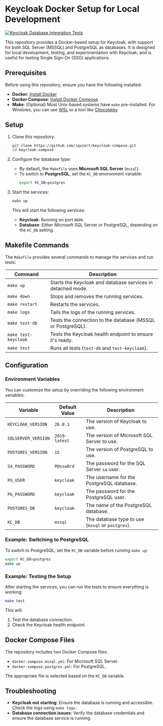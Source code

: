 # Keycloak Docker Setup for Local Development

[![Keycloak Database Integration Tests](https://github.com/iquzart/keycloak-compose/actions/workflows/ci-dbs.yml/badge.svg)](https://github.com/iquzart/keycloak-compose/actions/workflows/ci-dbs.yml)

This repository provides a Docker-based setup for Keycloak, with support for both SQL Server (MSSQL) and PostgreSQL as databases. It is designed for local development, testing, and experimentation with Keycloak, and is useful for testing Single Sign-On (SSO) applications.

## Prerequisites

Before using this repository, ensure you have the following installed:

- **Docker**: [Install Docker](https://docs.docker.com/get-docker/)
- **Docker Compose**: [Install Docker Compose](https://docs.docker.com/compose/install/)
- **Make**: (Optional) Most Unix-based systems have `make` pre-installed. For Windows, you can use [WSL](https://docs.microsoft.com/en-us/windows/wsl/install) or a tool like [Chocolatey](https://chocolatey.org/).

## Setup

1. Clone this repository:

   ```bash
   git clone https://github.com/iquzart/keycloak-compose.git
   cd keycloak-compose
   ```

2. Configure the database type:

   - By default, the `Makefile` uses **Microsoft SQL Server** (`mssql`).
   - To switch to **PostgreSQL**, set the `KC_DB` environment variable:
     ```bash
     export KC_DB=postgres
     ```

3. Start the services:

   ```bash
   make up
   ```

   This will start the following services:

   - **Keycloak**: Running on port `8080`.
   - **Database**: Either Microsoft SQL Server or PostgreSQL, depending on the `KC_DB` setting.

## Makefile Commands

The `Makefile` provides several commands to manage the services and run tests:

| Command              | Description                                                 |
| -------------------- | ----------------------------------------------------------- |
| `make up`            | Starts the Keycloak and database services in detached mode. |
| `make down`          | Stops and removes the running services.                     |
| `make restart`       | Restarts the services.                                      |
| `make logs`          | Tails the logs of the running services.                     |
| `make test-db`       | Tests the connection to the database (MSSQL or PostgreSQL). |
| `make test-keycloak` | Tests the Keycloak health endpoint to ensure it's ready.    |
| `make test`          | Runs all tests (`test-db` and `test-keycloak`).             |

## Configuration

### Environment Variables

You can customize the setup by overriding the following environment variables:

| Variable            | Default Value | Description                                       |
| ------------------- | ------------- | ------------------------------------------------- |
| `KEYCLOAK_VERSION`  | `26.0.1`      | The version of Keycloak to use.                   |
| `SQLSERVER_VERSION` | `2019-latest` | The version of Microsoft SQL Server to use.       |
| `POSTGRES_VERSION`  | `15`          | The version of PostgreSQL to use.                 |
| `SA_PASSWORD`       | `P@ssw0rd`    | The password for the SQL Server `sa` user.        |
| `PG_USER`           | `keycloak`    | The username for the PostgreSQL database.         |
| `PG_PASSWORD`       | `keycloak`    | The password for the PostgreSQL user.             |
| `POSTGRES_DB`       | `keycloak`    | The name of the PostgreSQL database.              |
| `KC_DB`             | `mssql`       | The database type to use (`mssql` or `postgres`). |

### Example: Switching to PostgreSQL

To switch to PostgreSQL, set the `KC_DB` variable before running `make up`:

```bash
export KC_DB=postgres
make up
```

### Example: Testing the Setup

After starting the services, you can run the tests to ensure everything is working:

```bash
make test
```

This will:

1. Test the database connection.
2. Check the Keycloak health endpoint.

## Docker Compose Files

The repository includes two Docker Compose files:

- `docker-compose.mssql.yml`: For Microsoft SQL Server.
- `docker-compose.postgres.yml`: For PostgreSQL.

The appropriate file is selected based on the `KC_DB` variable.

## Troubleshooting

- **Keycloak not starting**: Ensure the database is running and accessible. Check the logs using `make logs`.
- **Database connection issues**: Verify the database credentials and ensure the database service is running.
